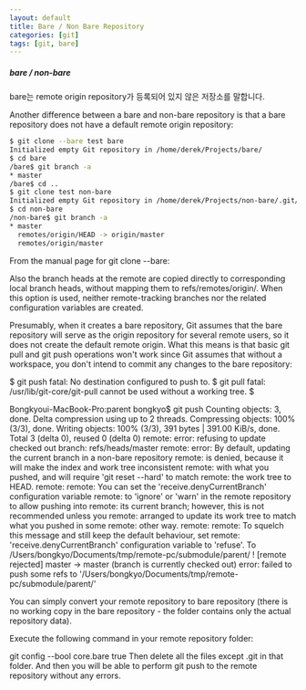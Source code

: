 ```yaml
---
layout: default
title: Bare / Non Bare Repository
categories: [git]
tags: [git, bare]
---
```


##### bare / non-bare 

bare는 remote origin repository가 등록되어 있지 않은 저장소를 말합니다.


Another difference between a bare and non-bare repository is that a bare repository does not have a default remote origin repository:

```bash
$ git clone --bare test bare
Initialized empty Git repository in /home/derek/Projects/bare/
$ cd bare
/bare$ git branch -a
* master
/bare$ cd ..
$ git clone test non-bare
Initialized empty Git repository in /home/derek/Projects/non-bare/.git/
$ cd non-bare
/non-bare$ git branch -a
* master
  remotes/origin/HEAD -> origin/master
  remotes/origin/master
```

From the manual page for git clone --bare:

Also the branch heads at the remote are copied directly to corresponding local branch heads, without mapping them to refs/remotes/origin/. When this option is used, neither remote-tracking branches nor the related configuration variables are created.

Presumably, when it creates a bare repository, Git assumes that the bare repository will serve as the origin repository for several remote users, so it does not create the default remote origin. What this means is that basic git pull and git push operations won't work since Git assumes that without a workspace, you don't intend to commit any changes to the bare repository:

$ git push
fatal: No destination configured to push to.
$ git pull
fatal: /usr/lib/git-core/git-pull cannot be used without a working tree.
$ 

Bongkyoui-MacBook-Pro:parent bongkyo$ git push
Counting objects: 3, done.
Delta compression using up to 2 threads.
Compressing objects: 100% (3/3), done.
Writing objects: 100% (3/3), 391 bytes | 391.00 KiB/s, done.
Total 3 (delta 0), reused 0 (delta 0)
remote: error: refusing to update checked out branch: refs/heads/master
remote: error: By default, updating the current branch in a non-bare repository
remote: is denied, because it will make the index and work tree inconsistent
remote: with what you pushed, and will require 'git reset --hard' to match
remote: the work tree to HEAD.
remote: 
remote: You can set the 'receive.denyCurrentBranch' configuration variable
remote: to 'ignore' or 'warn' in the remote repository to allow pushing into
remote: its current branch; however, this is not recommended unless you
remote: arranged to update its work tree to match what you pushed in some
remote: other way.
remote: 
remote: To squelch this message and still keep the default behaviour, set
remote: 'receive.denyCurrentBranch' configuration variable to 'refuse'.
To /Users/bongkyo/Documents/tmp/remote-pc/submodule/parent/
 ! [remote rejected] master -> master (branch is currently checked out)
error: failed to push some refs to '/Users/bongkyo/Documents/tmp/remote-pc/submodule/parent/'



You can simply convert your remote repository to bare repository (there is no working copy in the bare repository - the folder contains only the actual repository data).

Execute the following command in your remote repository folder:

git config --bool core.bare true
Then delete all the files except .git in that folder. And then you will be able to perform git push to the remote repository without any errors.